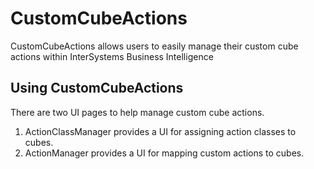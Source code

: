 # CustomCubeActions
CustomCubeActions allows users to easily manage their custom cube actions within InterSystems Business Intelligence

## Using CustomCubeActions
There are two UI pages to help manage custom cube actions.
1) ActionClassManager provides a UI for assigning action classes to cubes.
2) ActionManager provides a UI for mapping custom actions to cubes.
